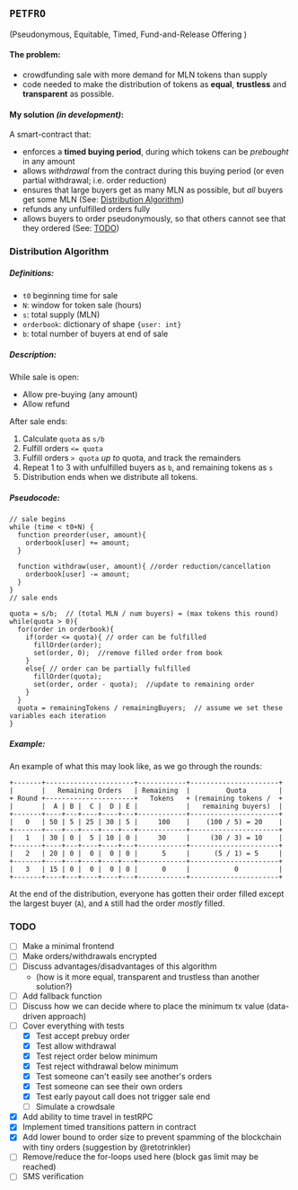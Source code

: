## `PETFRO`
(Pseudonymous, Equitable, Timed, Fund-and-Release Offering )

#### The problem:

- crowdfunding sale with more demand for MLN tokens than supply
- code needed to make the distribution of tokens as **equal**, **trustless** and **transparent** as possible.

#### My solution *(in development)*:

A smart-contract that:

- enforces a **timed buying period**, during which tokens can be *prebought* in any amount
- allows *withdrawal* from the contract during this buying period (or even partial withdrawal; i.e. order reduction)
- ensures that large buyers get as many MLN as possible, but *all* buyers get some MLN (See: [Distribution Algorithm](#distribution-algorithm))
- refunds any unfulfilled orders fully
- allows buyers to order pseudonymously, so that others cannot see that they ordered (See: [TODO](#todo))

### Distribution Algorithm

##### Definitions:

- `t0` beginning time for sale
- `N`: window for token sale (hours)
- `s`: total supply (MLN)
- `orderbook`: dictionary of shape `{user: int}`
- `b`: total number of buyers at end of sale

##### Description:

While sale is open:
  - Allow pre-buying (any amount)
  - Allow refund

After sale ends:
1. Calculate `quota` as `s/b`
2. Fulfill orders `<= quota`
3. Fulfill orders `> quota` _up to_ quota, and track the remainders
4. Repeat 1 to 3 with unfulfilled buyers as `b`, and remaining tokens as `s`
5. Distribution ends when we distribute all tokens.

##### *Pseudocode*:
```solidity
// sale begins
while (time < t0+N) {
  function preorder(user, amount){
    orderbook[user] += amount;
  }

  function withdraw(user, amount){ //order reduction/cancellation
    orderbook[user] -= amount;
  }
}
// sale ends

quota = s/b;  // (total MLN / num buyers) = (max tokens this round)
while(quota > 0){
  for(order in orderbook){
    if(order <= quota){ // order can be fulfilled
      fillOrder(order);
      set(order, 0);  //remove filled order from book
    }
    else{ // order can be partially fulfilled
      fillOrder(quota);
      set(order, order - quota);  //update to remaining order
    }
  }
  quota = remainingTokens / remainingBuyers;  // assume we set these variables each iteration
}
```

##### Example:

An example of what this may look like, as we go through the rounds:

```
+-------+----------------------+------------+----------------------+
|       |   Remaining Orders   | Remaining  |         Quota        |
+ Round +----------------------+   Tokens   + (remaining tokens /  +
|       |  A | B |  C |  D | E |            |   remaining buyers)  |
+-------+----+---+----+----+---+------------+----------------------+
|   0   | 50 | 5 | 25 | 30 | 5 |     100    |    (100 / 5) = 20    |
+-------+----+---+----+----+---+------------+----------------------+
|   1   | 30 | 0 |  5 | 10 | 0 |     30     |     (30 / 3) = 10    |
+-------+----+---+----+----+---+------------+----------------------+
|   2   | 20 | 0 |  0 |  0 | 0 |      5     |      (5 / 1) = 5     |
+-------+----+---+----+----+---+------------+----------------------+
|   3   | 15 | 0 |  0 |  0 | 0 |      0     |           0          |
+-------+----+---+----+----+---+------------+----------------------+
```

At the end of the distribution, everyone has gotten their order filled except the largest buyer (`A`), and `A` still had the order *mostly* filled.


### TODO

- [ ] Make a minimal frontend
- [ ] Make orders/withdrawals encrypted
- [ ] Discuss advantages/disadvantages of this algorithm
  - (how is it more equal, transparent and trustless than another solution?)
- [ ] Add fallback function
- [ ] Discuss how we can decide where to place the minimum tx value (data-driven approach)
- [ ] Cover everything with tests
  - [x] Test accept prebuy order
  - [x] Test allow withdrawal
  - [x] Test reject order below minimum
  - [x] Test reject withdrawal below minimum
  - [x] Test someone can't easily see another's orders
  - [x] Test someone can see their own orders
  - [x] Test early payout call does not trigger sale end
  - [ ] Simulate a crowdsale
- [x] Add ability to time travel in testRPC
- [x] Implement timed transitions pattern in contract
- [x] Add lower bound to order size to prevent spamming of the blockchain with tiny orders (suggestion by @retotrinkler)
- [ ] Remove/reduce the for-loops used here (block gas limit may be reached)
- [ ] SMS verification
